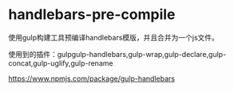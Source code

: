 # handlebars-pre-compile
使用gulp构建工具预编译handlebars模版，并且合并为一个js文件。

使用到的插件：gulpgulp-handlebars,gulp-wrap,gulp-declare,gulp-concat,gulp-uglify,gulp-rename

https://www.npmjs.com/package/gulp-handlebars
